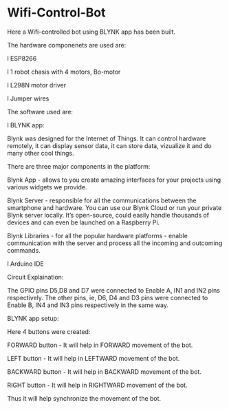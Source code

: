 # Wifi-Control-Bot

Here a Wifi-controlled bot using BLYNK app has been built.

 

The hardware componenets are used are:

 

l ESP8266

l 1 robot chasis with 4 motors, Bo-motor  

l L298N motor driver

l Jumper wires

 

The software used are:

 

l BLYNK app:

 

Blynk was designed for the Internet of Things. It can control hardware remotely, it can display sensor data, it can store data, vizualize it and do many other cool things.

 

There are three major components in the platform:

 

Blynk App - allows to you create amazing interfaces for your projects using various widgets we provide.

 

Blynk Server - responsible for all the communications between the smartphone and hardware. You can use our Blynk Cloud or run your private Blynk server locally. It’s open-source, could easily handle thousands of devices and can even be launched on a Raspberry Pi.

 

Blynk Libraries - for all the popular hardware platforms - enable communication with the server and process all the incoming and outcoming commands.

 

l Arduino IDE

 

Circuit Explaination:

 

The GPIO pins D5,D8 and D7 were connected to Enable A, IN1 and IN2 pins respectively. The other pins, ie, D6, D4 and D3 pins were connected to Enable B, IN4 and IN3 pins respectively in the same way.

 

BLYNK app setup:

 

Here 4 buttons were created:

 

FORWARD button - It will help in FORWARD movement of the bot.

 

LEFT button - It will help in LEFTWARD movement of the bot.

 

BACKWARD button - It will help in BACKWARD movement of the bot.

 

RIGHT button - It will help in RIGHTWARD movement of the bot.  

Thus it will help synchronize the movement of the bot.
